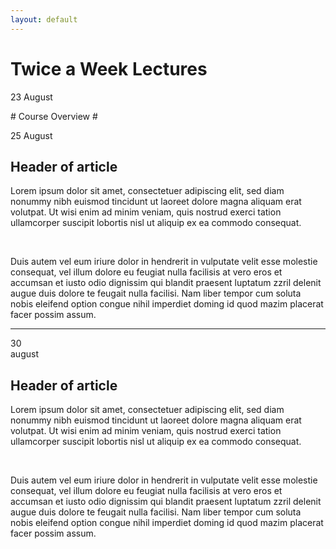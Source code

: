 ```yaml
---
layout: default
---
```


# Twice a Week Lectures

  <section>
     <article class="line">
        <div class="margin">
           <div class="s-12 m-12 l-2 date">
              <i class="icon-calendar"></i>
              <p><span>23 August</span></p>
           </div>
           <div markdown="1" class="s-12 m-12 l-10">
            # Course Overview #
         
   </div>
        </div>
     </article>
     <article class="line">
        <div class="margin">
           <div class="s-12 m-12 l-2 date">
              <i class="icon-calendar"></i>
              <p><span>25 August</span></p>
           </div>
           <div class="s-12 m-12 l-10">
              <h2>Header of article</h2>
              <p>Lorem ipsum dolor sit amet, consectetuer adipiscing elit, sed diam nonummy nibh euismod tincidunt ut laoreet 
                 dolore magna aliquam erat volutpat. Ut wisi enim ad minim veniam, quis nostrud exerci tation ullamcorper suscipit 
                 lobortis nisl ut aliquip ex ea commodo consequat.
              </p>
              <br />
              <p>Duis autem vel eum iriure dolor in hendrerit in vulputate velit esse molestie consequat, vel illum dolore 
                 eu feugiat nulla facilisis at vero eros et accumsan et iusto odio dignissim qui blandit praesent luptatum zzril 
                 delenit augue duis dolore te feugait nulla facilisi. Nam liber tempor cum soluta nobis eleifend option congue 
                 nihil imperdiet doming id quod mazim placerat facer possim assum. 
              </p>
              <hr>
           </div>
        </div>
     </article>
     <article class="line">
        <div class="margin">
           <div class="s-12 m-12 l-2 date">
              <i class="icon-calendar"></i>
              <p><span>30</span><br />august</p>
           </div>
           <div class="s-12 m-12 l-10">
              <h2>Header of article</h2>
              <p>Lorem ipsum dolor sit amet, consectetuer adipiscing elit, sed diam nonummy nibh euismod tincidunt ut laoreet 
                 dolore magna aliquam erat volutpat. Ut wisi enim ad minim veniam, quis nostrud exerci tation ullamcorper suscipit 
                 lobortis nisl ut aliquip ex ea commodo consequat.
              </p>
              <br />
              <p>Duis autem vel eum iriure dolor in hendrerit in vulputate velit esse molestie consequat, vel illum dolore 
                 eu feugiat nulla facilisis at vero eros et accumsan et iusto odio dignissim qui blandit praesent luptatum zzril 
                 delenit augue duis dolore te feugait nulla facilisi. Nam liber tempor cum soluta nobis eleifend option congue 
                 nihil imperdiet doming id quod mazim placerat facer possim assum. 
              </p>
           </div>
        </div>
     </article>
  </section>

